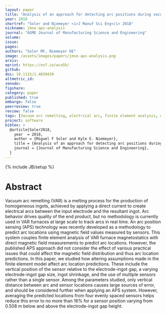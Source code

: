 ```yaml
---
layout: paper
title: "Analysis of an approach for detecting arc positions during vacuum arc remelting based on magnetic flux density measurements"
year: 2018
shortref: "Soler and Niemeyer <i>J Manuf Sci Eng</i> 2018"
nickname: jmse-aps-analysis
journal: "ASME Journal of Manufacturing Science and Engineering"
volume:
issue:
pages:
authors: "Soler MF, Niemeyer KE"
image: /assets/images/papers/jmse-aps-analysis.png
arxiv:
eprint: https://osf.io/wca5h/
github:
doi: 10.1115/1.4039439
altmetric_id:
zenodo:
figshare:
category: paper
published: true
embargo: false
peerreview: true
review: false
tags: [Vacuum arc remelting, electrical arc, finite element analysis, magnetostatics]
project: software
bibtex: >
  @article{Soler2018,
    year  = 2018,
    author = {Miguel F Soler and Kyle E. Niemeyer},
    title = {Analysis of an approach for detecting arc positions during vacuum arc remelting based on magnetic flux density measurements},
    journal = {Journal of Manufacturing Science and Engineering},
  }
---
```

{% include JB/setup %}

# Abstract

Vacuum arc remelting (VAR) is a melting process for the production of homogeneous ingots, achieved by applying a direct current to create electrical arcs between the input electrode and the resultant ingot. Arc behavior drives quality of the end product, but no methodology is currently used in VAR furnaces at large scale to track arcs in real time. An arc position sensing (APS) technology was recently developed as a methodology to predict arc locations using magnetic field values measured by sensors. This system couples finite element analysis of VAR furnace magnetostatics with direct magnetic field measurements to predict arc locations. However, the published APS approach did not consider the effect of various practical issues that could affect the magnetic field distribution and thus arc location predictions. In this paper, we studied how altering assumptions made in the finite element model affect arc location predictions. These include the vertical position of the sensor relative to the electrode-ingot gap, a varying electrode-ingot gap size, ingot shrinkage, and the use of multiple sensors rather than a single sensor. Among the parameters studied, only vertical distance between arc and sensor locations causes large sources of error, and should be considered further when applying an APS system. However, averaging the predicted locations from four evenly spaced sensors helps reduce this error to no more than 16% for a sensor position varying from 0.508 m below and above the electrode-ingot gap height.
